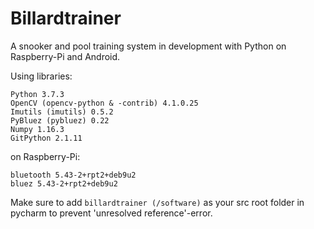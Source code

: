 # Billardtrainer
A snooker and pool training system in development with Python on Raspberry-Pi and Android.

Using libraries:  
```
Python 3.7.3
OpenCV (opencv-python & -contrib) 4.1.0.25
Imutils (imutils) 0.5.2
PyBluez (pybluez) 0.22
Numpy 1.16.3
GitPython 2.1.11
```

on Raspberry-Pi:  
```
bluetooth 5.43-2+rpt2+deb9u2
bluez 5.43-2+rpt2+deb9u2

```

Make sure to add `billardtrainer (/software)` as your
src root folder in pycharm to prevent 'unresolved reference'-error.
